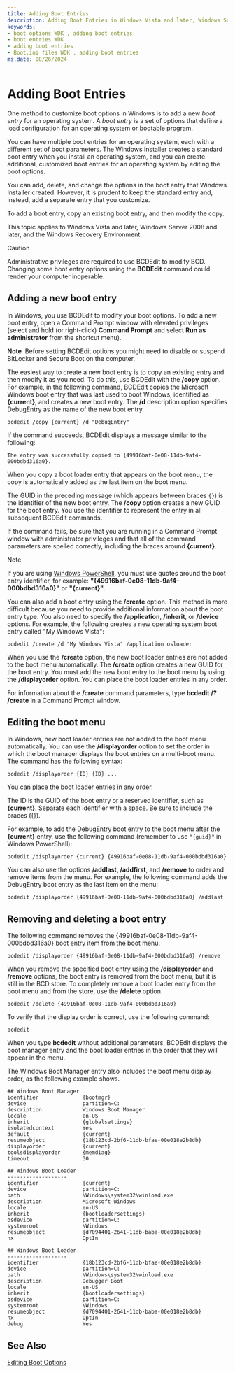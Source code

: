 ```yaml
---
title: Adding Boot Entries
description: Adding Boot Entries in Windows Vista and later, Windows Server 2008 and later, and Windows Recovery Environment
keywords:
- boot options WDK , adding boot entries
- boot entries WDK
- adding boot entries
- Boot.ini files WDK , adding boot entries
ms.date: 08/26/2024
---
```


# Adding Boot Entries

One method to customize boot options in Windows is to add a new *boot entry* for an operating system. A *boot entry* is a set of options that define a load configuration for an operating system or bootable program.

You can have multiple boot entries for an operating system, each with a different set of boot parameters. The Windows Installer creates a standard boot entry when you install an operating system, and you can create additional, customized boot entries for an operating system by editing the boot options.

You can add, delete, and change the options in the boot entry that Windows Installer created. However, it is prudent to keep the standard entry and, instead, add a separate entry that you customize.

To add a boot entry, copy an existing boot entry, and then modify the copy.

This topic applies to Windows Vista and later, Windows Server 2008 and later, and the Windows Recovery Environment.

> [!CAUTION]
> Administrative privileges are required to use BCDEdit to modify BCD. Changing some boot entry options using the **BCDEdit** command could render your computer inoperable.

## Adding a new boot entry

In Windows, you use BCDEdit to modify your boot options. To add a new boot entry, open a Command Prompt window with elevated privileges (select and hold (or right-click) **Command Prompt** and select **Run as administrator** from the shortcut menu).

**Note**  Before setting BCDEdit options you might need to disable or suspend BitLocker and Secure Boot on the computer.

The easiest way to create a new boot entry is to copy an existing entry and then modify it as you need. To do this, use BCDEdit with the **/copy** option. For example, in the following command, BCDEdit copies the Microsoft Windows boot entry that was last used to boot Windows, identified as **{current}**, and creates a new boot entry. The **/d** description option specifies DebugEntry as the name of the new boot entry.

```
bcdedit /copy {current} /d "DebugEntry"
```

If the command succeeds, BCDEdit displays a message similar to the following:

```
The entry was successfully copied to {49916baf-0e08-11db-9af4-000bdbd316a0}.
```

When you copy a boot loader entry that appears on the boot menu, the copy is automatically added as the last item on the boot menu.

The GUID in the preceding message (which appears between braces `{}`) is the identifier of the new boot entry. The **/copy** option creates a new GUID for the boot entry. You use the identifier to represent the entry in all subsequent BCDEdit commands.

If the command fails, be sure that you are running in a Command Prompt window with administrator privileges and that all of the command parameters are spelled correctly, including the braces around **{current}**.

> [!NOTE]
> If you are using [Windows PowerShell](/powershell/module/Microsoft.PowerShell.Core/), you must use quotes around the boot entry identifier, for example: **"{49916baf-0e08-11db-9af4-000bdbd316a0}"** or **"{current}"**.

You can also add a boot entry using the **/create** option. This method is more difficult because you need to provide additional information about the boot entry type. You also need to specify the **/application**, **/inherit**, or **/device** options. For example, the following creates a new operating system boot entry called "My Windows Vista":

```
bcdedit /create /d "My Windows Vista" /application osloader
```

When you use the **/create** option, the new boot loader entries are not added to the boot menu automatically. The **/create** option creates a new GUID for the boot entry. You must add the new boot entry to the boot menu by using the **/displayorder** option. You can place the boot loader entries in any order.

For information about the **/create** command parameters, type **bcdedit /? /create** in a Command Prompt window.

## Editing the boot menu

In Windows, new boot loader entries are not added to the boot menu automatically. You can use the **/displayorder** option to set the order in which the boot manager displays the boot entries on a multi-boot menu. The command has the following syntax:

```
bcdedit /displayorder {ID} {ID} ...
```

You can place the boot loader entries in any order.

The ID is the GUID of the boot entry or a reserved identifier, such as **{current}**. Separate each identifier with a space. Be sure to include the braces ({}).

For example, to add the DebugEntry boot entry to the boot menu after the **{current}** entry, use the following command (remember to use `"{guid}"` in Windows PowerShell):

```
bcdedit /displayorder {current} {49916baf-0e08-11db-9af4-000bdbd316a0}
```

You can also use the options **/addlast, /addfirst**, and **/remove** to order and remove items from the menu. For example, the following command adds the DebugEntry boot entry as the last item on the menu:

```
bcdedit /displayorder {49916baf-0e08-11db-9af4-000bdbd316a0} /addlast
```

## Removing and deleting a boot entry

The following command removes the {49916baf-0e08-11db-9af4-000bdbd316a0} boot entry item from the boot menu.

```
bcdedit /displayorder {49916baf-0e08-11db-9af4-000bdbd316a0} /remove
```

When you remove the specified boot entry using the **/displayorder** and **/remove** options, the boot entry is removed from the boot menu, but it is still in the BCD store. To completely remove a boot loader entry from the boot menu and from the store, use the **/delete** option.

```
bcdedit /delete {49916baf-0e08-11db-9af4-000bdbd316a0}
```

To verify that the display order is correct, use the following command:

```
bcdedit
```

When you type **bcdedit** without additional parameters, BCDEdit displays the boot manager entry and the boot loader entries in the order that they will appear in the menu.

The Windows Boot Manager entry also includes the boot menu display order, as the following example shows.

```
## Windows Boot Manager
identifier              {bootmgr}
device                  partition=C:
description             Windows Boot Manager
locale                  en-US
inherit                 {globalsettings}
isolatedcontext         Yes
default                 {current}
resumeobject            {18b123cd-2bf6-11db-bfae-00e018e2b8db}
displayorder            {current}
toolsdisplayorder       {memdiag}
timeout                 30

## Windows Boot Loader
-------------------
identifier              {current}
device                  partition=C:
path                    \Windows\system32\winload.exe
description             Microsoft Windows 
locale                  en-US
inherit                 {bootloadersettings}
osdevice                partition=C:
systemroot              \Windows
resumeobject            {d7094401-2641-11db-baba-00e018e2b8db}
nx                      OptIn

## Windows Boot Loader
-------------------
identifier              {18b123cd-2bf6-11db-bfae-00e018e2b8db}
device                  partition=C:
path                    \Windows\system32\winload.exe
description             Debugger Boot
locale                  en-US
inherit                 {bootloadersettings}
osdevice                partition=C:
systemroot              \Windows
resumeobject            {d7094401-2641-11db-baba-00e018e2b8db}
nx                      OptIn
debug                   Yes
```

## See Also

[Editing Boot Options](./editing-boot-options.md)